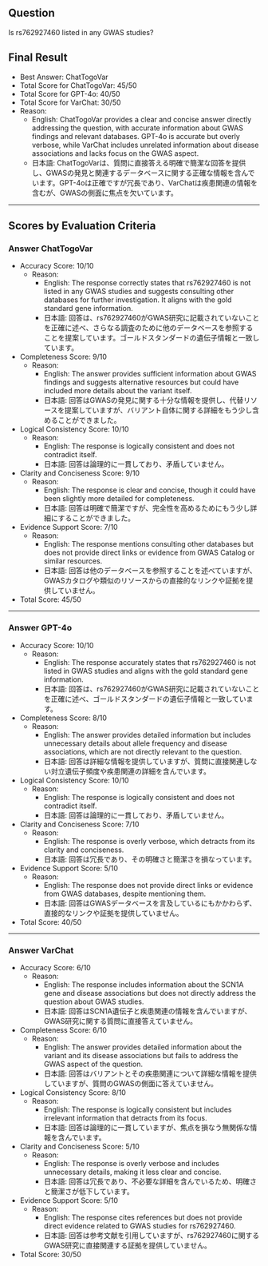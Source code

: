 ## Question

Is rs762927460 listed in any GWAS studies?

## Final Result

- Best Answer: ChatTogoVar
- Total Score for ChatTogoVar: 45/50
- Total Score for GPT-4o: 40/50
- Total Score for VarChat: 30/50
- Reason:
  - English: ChatTogoVar provides a clear and concise answer directly addressing the question, with accurate information about GWAS findings and relevant databases. GPT-4o is accurate but overly verbose, while VarChat includes unrelated information about disease associations and lacks focus on the GWAS aspect.
  - 日本語: ChatTogoVarは、質問に直接答える明確で簡潔な回答を提供し、GWASの発見と関連するデータベースに関する正確な情報を含んでいます。GPT-4oは正確ですが冗長であり、VarChatは疾患関連の情報を含むが、GWASの側面に焦点を欠いています。

---

## Scores by Evaluation Criteria

### Answer ChatTogoVar
- Accuracy Score: 10/10
  - Reason: 
    - English: The response correctly states that rs762927460 is not listed in any GWAS studies and suggests consulting other databases for further investigation. It aligns with the gold standard gene information.
    - 日本語: 回答は、rs762927460がGWAS研究に記載されていないことを正確に述べ、さらなる調査のために他のデータベースを参照することを提案しています。ゴールドスタンダードの遺伝子情報と一致しています。
- Completeness Score: 9/10
  - Reason: 
    - English: The answer provides sufficient information about GWAS findings and suggests alternative resources but could have included more details about the variant itself.
    - 日本語: 回答はGWASの発見に関する十分な情報を提供し、代替リソースを提案していますが、バリアント自体に関する詳細をもう少し含めることができました。
- Logical Consistency Score: 10/10
  - Reason: 
    - English: The response is logically consistent and does not contradict itself.
    - 日本語: 回答は論理的に一貫しており、矛盾していません。
- Clarity and Conciseness Score: 9/10
  - Reason: 
    - English: The response is clear and concise, though it could have been slightly more detailed for completeness.
    - 日本語: 回答は明確で簡潔ですが、完全性を高めるためにもう少し詳細にすることができました。
- Evidence Support Score: 7/10
  - Reason: 
    - English: The response mentions consulting other databases but does not provide direct links or evidence from GWAS Catalog or similar resources.
    - 日本語: 回答は他のデータベースを参照することを述べていますが、GWASカタログや類似のリソースからの直接的なリンクや証拠を提供していません。
- Total Score: 45/50

---

### Answer GPT-4o
- Accuracy Score: 10/10
  - Reason: 
    - English: The response accurately states that rs762927460 is not listed in GWAS studies and aligns with the gold standard gene information.
    - 日本語: 回答は、rs762927460がGWAS研究に記載されていないことを正確に述べ、ゴールドスタンダードの遺伝子情報と一致しています。
- Completeness Score: 8/10
  - Reason: 
    - English: The answer provides detailed information but includes unnecessary details about allele frequency and disease associations, which are not directly relevant to the question.
    - 日本語: 回答は詳細な情報を提供していますが、質問に直接関連しない対立遺伝子頻度や疾患関連の詳細を含んでいます。
- Logical Consistency Score: 10/10
  - Reason: 
    - English: The response is logically consistent and does not contradict itself.
    - 日本語: 回答は論理的に一貫しており、矛盾していません。
- Clarity and Conciseness Score: 7/10
  - Reason: 
    - English: The response is overly verbose, which detracts from its clarity and conciseness.
    - 日本語: 回答は冗長であり、その明確さと簡潔さを損なっています。
- Evidence Support Score: 5/10
  - Reason: 
    - English: The response does not provide direct links or evidence from GWAS databases, despite mentioning them.
    - 日本語: 回答はGWASデータベースを言及しているにもかかわらず、直接的なリンクや証拠を提供していません。
- Total Score: 40/50

---

### Answer VarChat
- Accuracy Score: 6/10
  - Reason: 
    - English: The response includes information about the SCN1A gene and disease associations but does not directly address the question about GWAS studies.
    - 日本語: 回答はSCN1A遺伝子と疾患関連の情報を含んでいますが、GWAS研究に関する質問に直接答えていません。
- Completeness Score: 6/10
  - Reason: 
    - English: The answer provides detailed information about the variant and its disease associations but fails to address the GWAS aspect of the question.
    - 日本語: 回答はバリアントとその疾患関連について詳細な情報を提供していますが、質問のGWASの側面に答えていません。
- Logical Consistency Score: 8/10
  - Reason: 
    - English: The response is logically consistent but includes irrelevant information that detracts from its focus.
    - 日本語: 回答は論理的に一貫していますが、焦点を損なう無関係な情報を含んでいます。
- Clarity and Conciseness Score: 5/10
  - Reason: 
    - English: The response is overly verbose and includes unnecessary details, making it less clear and concise.
    - 日本語: 回答は冗長であり、不必要な詳細を含んでいるため、明確さと簡潔さが低下しています。
- Evidence Support Score: 5/10
  - Reason: 
    - English: The response cites references but does not provide direct evidence related to GWAS studies for rs762927460.
    - 日本語: 回答は参考文献を引用していますが、rs762927460に関するGWAS研究に直接関連する証拠を提供していません。
- Total Score: 30/50